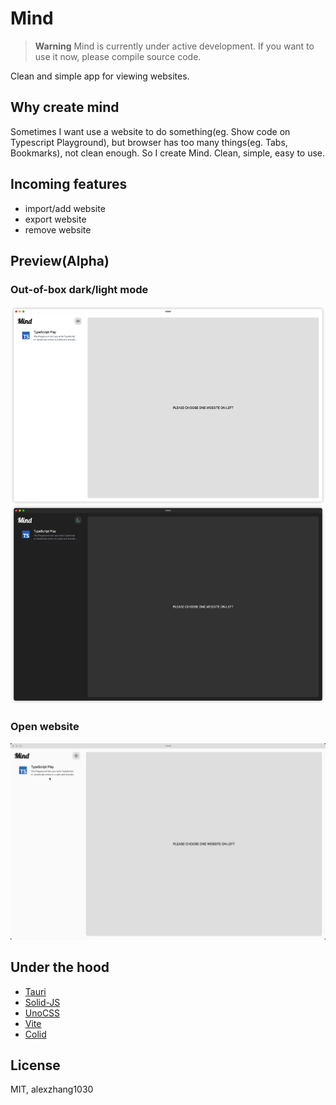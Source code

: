 # Mind

> **Warning**
> Mind is currently under active development. If you want to use it now, please compile source code.

Clean and simple app for viewing websites.

## Why create mind

Sometimes I want use a website to do something(eg. Show code on Typescript Playground), but browser has too many things(eg. Tabs, Bookmarks), not clean enough. So I create Mind. Clean, simple, easy to use.

## Incoming features

- import/add website
- export website
- remove website

## Preview(Alpha)

### Out-of-box dark/light mode

![appearance](./docs/assets/appearance.png)

### Open website

![feature](./docs/assets/feature.gif)

## Under the hood

- [Tauri](https://github.com/tauri-apps/tauri)
- [Solid-JS](https://github.com/solidjs/solid)
- [UnoCSS](https://github.com/unocss/unocss)
- [Vite](https://github.com/vitejs/vite)
- [Colid](https://github.com/alexzhang1030/colid)

## License

MIT, alexzhang1030
